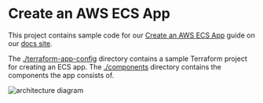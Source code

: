# Create an AWS ECS App

This project contains sample code for our [Create an AWS ECS App](https://docs.nuon.co/tutorials/aws-ecs-app-tutorial) guide on our [docs site](https://docs.nuon.co/).

The [./terraform-app-config](./terraform-app-config) directory contains a sample Terraform project for creating an ECS app. The [./components](./components) directory contains the components the app consists of.

![architecture diagram](/aws-ecs-app-tutorial-diagram.jpg)
